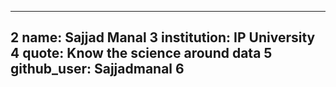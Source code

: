
---
2
name: Sajjad Manal
3
institution: IP University
4
quote: Know the science around data
5
github_user: Sajjadmanal
6
---